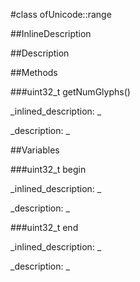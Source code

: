 #class ofUnicode::range


<!--
_visible: True_
_advanced: True_
_istemplated: False_
_extends: _
-->

##InlineDescription






##Description





##Methods



###uint32_t getNumGlyphs()

<!--
_syntax: getNumGlyphs()_
_name: getNumGlyphs_
_returns: uint32_t_
_returns_description: _
_parameters: _
_access: public_
_version_started: 0.10.0_
_version_deprecated: _
_summary: _
_constant: False_
_static: False_
_visible: True_
_advanced: False_
-->

_inlined_description: _







_description: _







<!----------------------------------------------------------------------------->

##Variables



###uint32_t begin

<!--
_name: begin_
_type: uint32_t_
_access: public_
_version_started: 0.10.0_
_version_deprecated: _
_summary: _
_visible: True_
_constant: False_
_advanced: False_
-->

_inlined_description: _







_description: _







<!----------------------------------------------------------------------------->

###uint32_t end

<!--
_name: end_
_type: uint32_t_
_access: public_
_version_started: 0.10.0_
_version_deprecated: _
_summary: _
_visible: True_
_constant: False_
_advanced: False_
-->

_inlined_description: _







_description: _







<!----------------------------------------------------------------------------->

